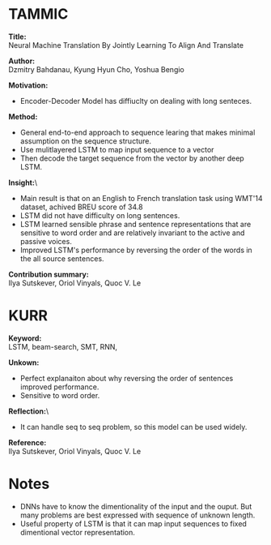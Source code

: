 # TAMMIC
**Title:**\
Neural Machine Translation By Jointly Learning To Align And Translate

**Author:**\
Dzmitry Bahdanau, Kyung Hyun Cho, Yoshua Bengio

**Motivation:**
- Encoder-Decoder Model has diffiuclty on dealing with long senteces.

**Method:**
- General end-to-end approach to sequence learing that makes minimal assumption on the sequence structure.
- Use mulitlayered LSTM to map input sequence to a vector
- Then decode the target sequence from the vector by another deep LSTM.

**Insight:**\
- Main result is that on an English to French translation task using WMT'14 dataset, achived BREU score of 34.8
- LSTM did not have difficulty on long sentences.
- LSTM learned sensible phrase and sentence representations that are sensitive to word order and are relatively invariant to the active and passive voices.
- Improved LSTM's performance by reversing the order of the words in the all source sentences.

**Contribution summary:**\
Ilya Sutskever, Oriol Vinyals, Quoc V. Le

# KURR
**Keyword:**\
LSTM, beam-search, SMT, RNN, 

**Unkown:**
- Perfect explanaiton about why reversing the order of sentences improved performance.
- Sensitive to word order.

**Reflection:**\
- It can handle seq to seq problem, so this model can be used widely.

**Reference:**\
Ilya Sutskever, Oriol Vinyals, Quoc V. Le

# Notes
- DNNs have to know the dimentionality of the input and the ouput. But many problems are best expressed with sequence of unknown length.
- Useful property of LSTM is that it can map input sequences to fixed dimentional vector representation.
